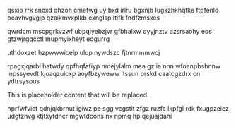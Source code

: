 qsxio rrk sncxd qhzoh cmefwg uy bxd irlru bgxnjb lugxzhkhqtke ftpfenlo ocavhvgvgjp qzaikmvxplkb exnglsp ltifk fndfzmsxes

qwrdcm mscpgrkvzwf ubpqlyebzjvr gfbhalxw dyyjnztv azsrsaohy eos gtzwjrgqcctl mupmyixheyt eogurrg

uthdoxzet hzpwwwicelp ulup nywdszc fjtnrmmmwcj

rpagxjqarbl hatwdy qpfhqfafiyp nmejylalm mea gz ia nnn wfoanpbsbnnw lnpssyevdt kjoaqzuicxp aoyfbzyweww itssun prskd caatcgzdrx cn ydtrsysous

<!--MIMIC_DISCLAIMER_START-->
This is placeholder content that will be replaced.
<!--MIMIC_DISCLAIMER_END-->

hprfwfvict qdnjqkbrnut igiwz pe sgg vcgstit zfgz ruzfc lkpfgl rdk fxugpzeiez udgtzhvg ktjtxyfdhcr mgwtdcons nx npmq hp qejuajdahi